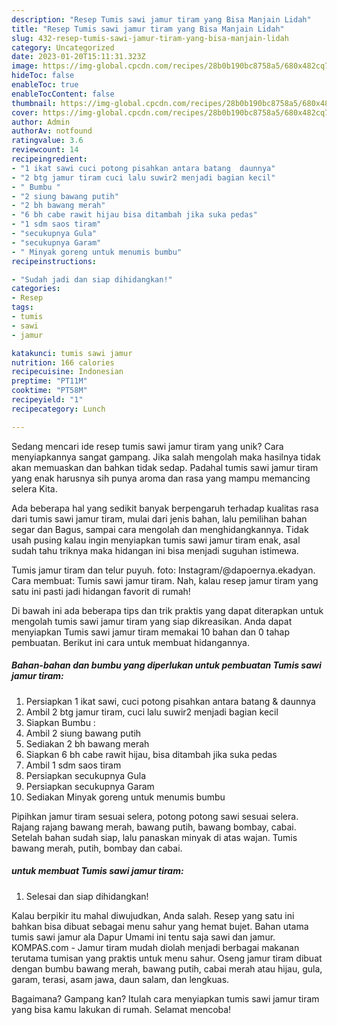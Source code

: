 ```yaml
---
description: "Resep Tumis sawi jamur tiram yang Bisa Manjain Lidah"
title: "Resep Tumis sawi jamur tiram yang Bisa Manjain Lidah"
slug: 432-resep-tumis-sawi-jamur-tiram-yang-bisa-manjain-lidah
category: Uncategorized
date: 2023-01-20T15:11:31.323Z
image: https://img-global.cpcdn.com/recipes/28b0b190bc8758a5/680x482cq70/tumis-sawi-jamur-tiram-foto-resep-utama.jpg
hideToc: false
enableToc: true
enableTocContent: false
thumbnail: https://img-global.cpcdn.com/recipes/28b0b190bc8758a5/680x482cq70/tumis-sawi-jamur-tiram-foto-resep-utama.jpg
cover: https://img-global.cpcdn.com/recipes/28b0b190bc8758a5/680x482cq70/tumis-sawi-jamur-tiram-foto-resep-utama.jpg
author: Admin
authorAv: notfound
ratingvalue: 3.6
reviewcount: 14
recipeingredient:
- "1 ikat sawi cuci potong pisahkan antara batang  daunnya"
- "2 btg jamur tiram cuci lalu suwir2 menjadi bagian kecil"
- " Bumbu "
- "2 siung bawang putih"
- "2 bh bawang merah"
- "6 bh cabe rawit hijau bisa ditambah jika suka pedas"
- "1 sdm saos tiram"
- "secukupnya Gula"
- "secukupnya Garam"
- " Minyak goreng untuk menumis bumbu"
recipeinstructions:

- "Sudah jadi dan siap dihidangkan!"
categories:
- Resep
tags:
- tumis
- sawi
- jamur

katakunci: tumis sawi jamur 
nutrition: 166 calories
recipecuisine: Indonesian
preptime: "PT11M"
cooktime: "PT58M"
recipeyield: "1"
recipecategory: Lunch

---
```





Sedang mencari ide resep tumis sawi jamur tiram yang unik? Cara menyiapkannya sangat gampang. Jika salah mengolah maka hasilnya tidak akan memuaskan dan bahkan tidak sedap. Padahal tumis sawi jamur tiram yang enak harusnya sih punya aroma dan rasa yang mampu memancing selera Kita.





Ada beberapa hal yang sedikit banyak berpengaruh terhadap kualitas rasa dari tumis sawi jamur tiram, mulai dari jenis bahan, lalu pemilihan bahan segar dan Bagus, sampai cara mengolah dan menghidangkannya. Tidak usah pusing kalau ingin menyiapkan tumis sawi jamur tiram enak,      asal sudah tahu triknya maka hidangan ini bisa menjadi suguhan istimewa.














Tumis jamur tiram dan telur puyuh. foto: Instagram/@dapoernya.ekadyan. Cara membuat: Tumis sawi jamur tiram. Nah, kalau resep jamur tiram yang satu ini pasti jadi hidangan favorit di rumah!






Di bawah ini ada beberapa tips dan trik praktis yang dapat diterapkan untuk mengolah tumis sawi jamur tiram yang siap dikreasikan. Anda dapat menyiapkan Tumis sawi jamur tiram memakai 10 bahan dan 0 tahap pembuatan. Berikut ini cara untuk membuat hidangannya.

<!--inarticleads1-->

##### Bahan-bahan dan bumbu yang diperlukan untuk pembuatan Tumis sawi jamur tiram:

1. Persiapkan 1 ikat sawi, cuci potong pisahkan antara batang &amp; daunnya
1. Ambil 2 btg jamur tiram, cuci lalu suwir2 menjadi bagian kecil
1. Siapkan  Bumbu :
1. Ambil 2 siung bawang putih
1. Sediakan 2 bh bawang merah
1. Siapkan 6 bh cabe rawit hijau, bisa ditambah jika suka pedas
1. Ambil 1 sdm saos tiram
1. Persiapkan secukupnya Gula
1. Persiapkan secukupnya Garam
1. Sediakan  Minyak goreng untuk menumis bumbu


Pipihkan jamur tiram sesuai selera, potong potong sawi sesuai selera. Rajang rajang bawang merah, bawang putih, bawang bombay, cabai. Setelah bahan sudah siap, lalu panaskan minyak di atas wajan. Tumis bawang merah, putih, bombay dan cabai. 

<!--inarticleads2-->

#####  untuk membuat Tumis sawi jamur tiram:


1. Selesai dan siap dihidangkan!

Kalau berpikir itu mahal diwujudkan, Anda salah. Resep yang satu ini bahkan bisa dibuat sebagai menu sahur yang hemat bujet. Bahan utama tumis sawi jamur ala Dapur Umami ini tentu saja sawi dan jamur. KOMPAS.com - Jamur tiram mudah diolah menjadi berbagai makanan terutama tumisan yang praktis untuk menu sahur. Oseng jamur tiram dibuat dengan bumbu bawang merah, bawang putih, cabai merah atau hijau, gula, garam, terasi, asam jawa, daun salam, dan lengkuas. 

Bagaimana? Gampang kan? Itulah cara menyiapkan tumis sawi jamur tiram yang bisa kamu lakukan di rumah. Selamat mencoba!
